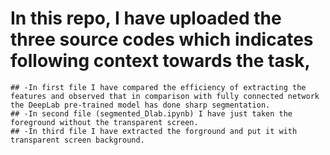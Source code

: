 

# In this repo, I have uploaded the three source codes which indicates following context towards the task,

	## -In first file I have compared the efficiency of extracting the features and observed that in comparison with fully connected network the DeepLab pre-trained model has done sharp segmentation.
	## -In second file (segmented_Dlab.ipynb) I have just taken the foreground without the transparent screen.
	## -In third file I have extracted the forground and put it with transparent screen background.
